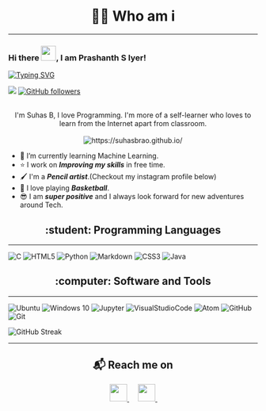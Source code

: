 
<!--
**I-Prashanth-S/I-Prashanth-S** is a ✨ _special_ ✨ repository because its `README.md` (this file) appears on your GitHub profile.-->
<h1 align="center"> 👨‍💻 Who am i </h1>

---
### Hi there <img src="https://raw.githubusercontent.com/MartinHeinz/MartinHeinz/master/wave.gif" width="30px">, I am Prashanth S Iyer!

<a href="https://git.io/typing-svg"><img src="https://readme-typing-svg.herokuapp.com?font=Fira+Code&pause=1000&color=10F734&width=435&lines=I'm+a+Computer+Science+Grad+student;At+the+Univeristy+of+Pennsylvania;I'm+into+Software+Development;My+areas+of+interest+include;Databases+and+Back-end+Development;Deploying+cloud+solutions+using+AWS;Machine+Learning;And+any+intersection+of+these+fields" alt="Typing SVG" /></a>

![](https://komarev.com/ghpvc/?username=I-Prashanth-S) [![GitHub followers](https://img.shields.io/github/followers/I-Prashanth-S.svg?style=social&label=Follow&maxAge=2592000)](https://github.com/Darth-Kronos) 

<p align="center">
  <br>
  I'm Suhas B, I love Programming.
  I'm more of a self-learner who loves to learn from the Internet apart from classroom.
  <br> <br>
  <img src="https://komarev.com/ghpvc/?username=SuhasBRao&color=green&style=flat" color=blue alt="https://suhasbrao.github.io/" /> 
 
  <!--<img src="https://komarev.com/ghpvc/?username=I-Prashanth-S" alt="https://github.com/I-Prashanth-S" /> -->
</p>

- &#128214; I’m currently learning Machine Learning.
- &#11088; I work on ***Improving my skills*** in free time.
- &#128396; I'm a ***Pencil artist***.(Checkout my instagram profile below)
- &#127936; I love playing ***Basketball***.
- &#128526; I am ***super positive*** and I always look forward for new adventures around Tech.


<h2 align="center"> :student: Programming Languages</h2>

---

![C](https://img.shields.io/badge/c-%2300599C.svg?style=for-the-badge&logo=c&logoColor=white)
![HTML5](https://img.shields.io/badge/html5-%23E34F26.svg?style=for-the-badge&logo=html5&logoColor=white)
![Python](https://img.shields.io/badge/python-%2314354C.svg?style=for-the-badge&logo=python&logoColor=white)
![Markdown](https://img.shields.io/badge/markdown-%23000000.svg?style=for-the-badge&logo=markdown&logoColor=white)
![CSS3](https://img.shields.io/badge/css3-%231572B6.svg?style=for-the-badge&logo=css3&logoColor=white)
![Java](https://img.shields.io/badge/java-critical.svg?style=for-the-badge&logo=java3&logoColor=white)

<h2 align="center">:computer: Software and Tools</h2>

---

![Ubuntu](https://img.shields.io/badge/Ubuntu-E95420?style=for-the-badge&logo=ubuntu&logoColor=white)
![Windows 10](https://img.shields.io/badge/Windows-0078D6?style=for-the-badge&logo=windows&logoColor=white)
![Jupyter](https://img.shields.io/badge/Jupyter-000000.svg?style=for-the-badge&color=orange&logo=jupyter&logoColor=white)
![VisualStudioCode](https://img.shields.io/badge/VisualStudioCode-0078d7.svg?style=for-the-badge&logo=visual-studio-code&logoColor=white)
![Atom](https://img.shields.io/badge/Atom-%2366595C.svg?style=for-the-badge&logo=atom&logoColor=white)
![GitHub](https://img.shields.io/badge/github-%23121011.svg?style=for-the-badge&logo=github&logoColor=white)
![Git](https://img.shields.io/badge/git-%23F05033.svg?style=for-the-badge&logo=git&logoColor=white)


![GitHub Streak](https://github-readme-streak-stats.herokuapp.com?user=I-Prashanth-S&stroke=38DD69&background=165795&ring=37DD57&fire=1CD577&sideNums=120E5BF2&sideLabels=1ADD40&currStreakLabel=10EF24&dates=11E2E7FF&currStreakNum=639E29)

---

<h2  align="center">&#x1F4EC; Reach me on</h2>

<p align = "center">  
&emsp;
<a href="mailto:prashanthshiv954@gmail.com?subject=Hello%20Ileri,%20From%20Github">
  <img 
    src = "https://cdn-icons-png.flaticon.com/512/732/732200.png"
    width = 35
    height = 35   
 />
</a>
&emsp;
<a href="https://in.linkedin.com/in/prashanth-s-i?trk=profile-badge">
  <img 
    src = "https://cdn-icons-png.flaticon.com/512/145/145807.png"
    width = 35
    height = 35   
 />
</a>
&nbsp;&nbsp;&nbsp;&nbsp;
</p>
